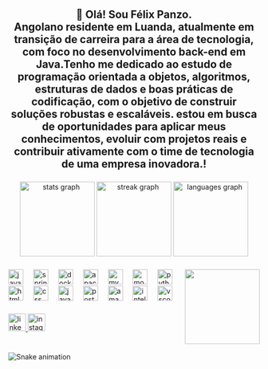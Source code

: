 <h2 align="center">👋 Olá! Sou Félix Panzo.<br> Angolano residente em Luanda, atualmente em transição de carreira para a área de tecnologia, com foco no desenvolvimento back-end em Java.Tenho me dedicado ao estudo de programação orientada a objetos, algoritmos, estruturas de dados e boas práticas de codificação, com o objetivo de construir soluções robustas e escaláveis. estou em busca de oportunidades para aplicar meus conhecimentos, evoluir com projetos reais e contribuir ativamente com o time de tecnologia de uma empresa inovadora.!</h2>

###

<div align="center">
  <img src="https://github-readme-stats.vercel.app/api?username=felixpanzo150-pr&hide_title=false&hide_rank=false&show_icons=true&include_all_commits=true&count_private=true&disable_animations=false&theme=dracula&locale=pt-br&hide_border=false" height="150" alt="stats graph"  />
  <img src="https://streak-stats.demolab.com?user=felixpanzo150-pr&locale=en&mode=daily&theme=dracula&hide_border=false&border_radius=5" height="150" alt="streak graph"  />
  <img src="https://github-readme-stats.vercel.app/api/top-langs?username=felixpanzo150-pr&locale=pt-br&hide_title=false&layout=compact&card_width=320&langs_count=5&theme=dracula&hide_border=false" height="150" alt="languages graph"  />
</div>

###

<img align="right" height="150" src="https://i.imgflip.com/65efzo.gif"  />

###

<div align="left">
  <img src="https://cdn.jsdelivr.net/gh/devicons/devicon/icons/java/java-original.svg" height="30" alt="java logo"  />
  <img width="12" />
  <img src="https://cdn.jsdelivr.net/gh/devicons/devicon/icons/spring/spring-original.svg" height="30" alt="spring logo"  />
  <img width="12" />
  <img src="https://cdn.jsdelivr.net/gh/devicons/devicon/icons/docker/docker-original.svg" height="30" alt="docker logo"  />
  <img width="12" />
  <img src="https://cdn.jsdelivr.net/gh/devicons/devicon/icons/apachekafka/apachekafka-original.svg" height="30" alt="apachekafka logo"  />
  <img width="12" />
  <img src="https://cdn.jsdelivr.net/gh/devicons/devicon/icons/mysql/mysql-original.svg" height="30" alt="mysql logo"  />
  <img width="12" />
  <img src="https://cdn.jsdelivr.net/gh/devicons/devicon/icons/mongodb/mongodb-original.svg" height="30" alt="mongodb logo"  />
  <img width="12" />
  <img src="https://cdn.jsdelivr.net/gh/devicons/devicon/icons/python/python-original.svg" height="30" alt="python logo"  />
  <img width="12" />
  <img src="https://cdn.jsdelivr.net/gh/devicons/devicon/icons/html5/html5-original.svg" height="30" alt="html5 logo"  />
  <img width="12" />
  <img src="https://cdn.jsdelivr.net/gh/devicons/devicon/icons/css3/css3-original.svg" height="30" alt="css logo"  />
  <img width="12" />
  <img src="https://cdn.jsdelivr.net/gh/devicons/devicon/icons/javascript/javascript-original.svg" height="30" alt="javascript logo"  />
  <img width="12" />
  <img src="https://cdn.jsdelivr.net/gh/devicons/devicon/icons/postgresql/postgresql-original.svg" height="30" alt="postgresql logo"  />
  <img width="12" />
  <img src="https://cdn.jsdelivr.net/gh/devicons/devicon/icons/amazonwebservices/amazonwebservices-line-wordmark.svg" height="30" alt="amazonwebservices logo"  />
  <img width="12" />
  <img src="https://cdn.jsdelivr.net/gh/devicons/devicon/icons/intellij/intellij-original.svg" height="30" alt="intellij logo"  />
  <img width="12" />
  <img src="https://cdn.jsdelivr.net/gh/devicons/devicon/icons/vscode/vscode-original.svg" height="30" alt="vscode logo"  />
</div>

###

<div align="left">
  <a href="https://www.google.com/search?q=felixpanzo150&sca_esv=7466096905fafdc9&sxsrf=AE3TifMi8ud_EpcBRA_jgB07NqD0edHtuA%3A1754906476004&ei=bL-ZaO0FuZTBuQ_ToYCABw&ved=0ahUKEwjt6_aIwIKPAxU5SjABHdMQAHAQ4dUDCBA&uact=5&oq=felixpanzo150&gs_lp=Egxnd3Mtd2l6LXNlcnAiDWZlbGl4cGFuem8xNTAyBRAAGO8FMggQABiABBiiBDIFEAAY7wUyCBAAGIAEGKIEMgUQABjvBUjiFFCsClisCnABeACQAQCYAaoCoAGqAqoBAzItMbgBA8gBAPgBAZgCAaACrgKYAwCIBgGSBwMzLTGgB68DsgcDMy0xuAeuAsIHAzItMcgHAw&sclient=gws-wiz-serp#:~:text=FELIX%20PANZO%20%2D%20Java,%E2%80%BA%20felix%2Dpanzo3" target="_blank">
    <img src="https://img.shields.io/static/v1?message=LinkedIn&logo=linkedin&label=&color=0077B5&logoColor=white&labelColor=&style=for-the-badge" height="35" alt="linkedin logo"  />
  </a>
  <img src="https://img.shields.io/static/v1?message=Instagram&logo=instagram&label=&color=E4405F&logoColor=white&labelColor=&style=for-the-badge" height="35" alt="instagram logo"  />
</div>

###

<br clear="both">

<img src="https://raw.githubusercontent.com/felixpanzo150-pr/felixpanzo150-pr/output/snake.svg" alt="Snake animation" />

###

